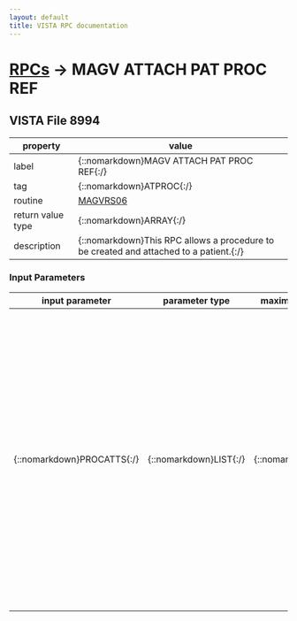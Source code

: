 ```yaml
---
layout: default
title: VISTA RPC documentation
---
```




# [RPCs](TableOfContent.md) &#8594; MAGV ATTACH PAT PROC REF 


 ## VISTA File 8994 


 property | value 
--- | --- 
 label | {::nomarkdown}MAGV ATTACH PAT PROC REF{:/}
 tag | {::nomarkdown}ATPROC{:/}
 routine | [MAGVRS06](http://code.osehra.org/dox/Routine_MAGVRS06_source.html)
 return value type | {::nomarkdown}ARRAY{:/}
 description | {::nomarkdown}This RPC allows a procedure to be created and attached to a patient.{:/}

### Input Parameters

| input parameter | parameter type | maximum data length | required | description | 
| --- | --- | --- | --- | --- | 
| {::nomarkdown}PROCATTS{:/} | {::nomarkdown}LIST{:/} | {::nomarkdown}32000{:/} | {::nomarkdown}true{:/} | {::nomarkdown}Input parameters are name-value pairs sent as successive integer subscripts in an array that should be passed in by reference as the secondargument to entry point ATPROC^MAGVRS06.  The first argument contains thereturned value in an array that should also be passed by reference. The values passed in should be in the format <fname>`<value>, where <fname> is a field name in the IMAGING PROCEDURE REFERENCE File (#2005.61) and <value> is the value to which that field should be set.{:/} | {::nomarkdown} <br/><br/><p style="font-size: 11px">Generated on January 14th 2017, 7:36:25 am</p>{:/}